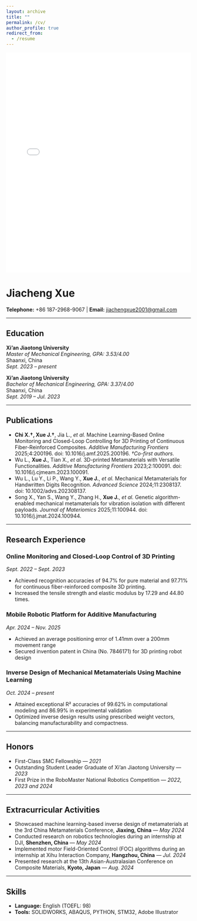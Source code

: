 ```yaml
---
layout: archive
title: ""
permalink: /cv/
author_profile: true
redirect_from:
  - /resume
---
```


<!-- Embed CV PDF with scroll/slide enabled -->
<div style="width:100%; max-width:800px; margin:auto;">
  <iframe src="../files/CV_XUE_250629.pdf" width="100%" height="600px" style="border: none;">
    This browser does not support PDFs. Please download the PDF to view it: <a href="../files/CV_XUE_250629.pdf">Download CV</a>
  </iframe>
</div>

# Jiacheng Xue  
**Telephone:** +86 187-2968-9067 | **Email:** jiachengxue2001@gmail.com

---

## Education  

**Xi’an Jiaotong University**  
*Master of Mechanical Engineering, GPA: 3.53/4.00*  
Shaanxi, China  
*Sept. 2023 – present*

**Xi’an Jiaotong University**  
*Bachelor of Mechanical Engineering, GPA: 3.37/4.00*  
Shaanxi, China  
*Sept. 2019 – Jul. 2023*

---

## Publications  

- **Chi X.†, Xue J.†**, Jia L., *et al.* Machine Learning-Based Online Monitoring and Closed-Loop Controlling for 3D Printing of Continuous Fiber-Reinforced Composites. *Additive Manufacturing Frontiers* 2025;4:200196. doi: 10.1016/j.amf.2025.200196. *†Co-first authors.*
- Wu L., **Xue J.**, Tian X., *et al.* 3D-printed Metamaterials with Versatile Functionalities. *Additive Manufacturing Frontiers* 2023;2:100091. doi: 10.1016/j.cjmeam.2023.100091.
- Wu L., Lu Y., Li P., Wang Y., **Xue J.**, *et al.* Mechanical Metamaterials for Handwritten Digits Recognition. *Advanced Science* 2024;11:2308137. doi: 10.1002/advs.202308137.
- Song X., Yan S., Wang Y., Zhang H., **Xue J.**, *et al.* Genetic algorithm-enabled mechanical metamaterials for vibration isolation with different payloads. *Journal of Materiomics* 2025;11:100944. doi: 10.1016/j.jmat.2024.100944.

---

## Research Experience  

### Online Monitoring and Closed-Loop Control of 3D Printing  
*Sept. 2022 – Sept. 2023*  
- Achieved recognition accuracies of 94.7% for pure material and 97.71% for continuous fiber-reinforced composite 3D printing.  
- Increased the tensile strength and elastic modulus by 17.29 and 44.80 times.

### Mobile Robotic Platform for Additive Manufacturing  
*Apr. 2024 – Nov. 2025*  
- Achieved an average positioning error of 1.41mm over a 200mm movement range  
- Secured invention patent in China (No. 7846171) for 3D printing robot design

### Inverse Design of Mechanical Metamaterials Using Machine Learning  
*Oct. 2024 – present*  
- Attained exceptional R² accuracies of 99.62% in computational modeling and 86.99% in experimental validation  
- Optimized inverse design results using prescribed weight vectors, balancing manufacturability and compactness.

---

## Honors  

- First-Class SMC Fellowship — *2021*  
- Outstanding Student Leader Graduate of Xi’an Jiaotong University — *2023*  
- First Prize in the RoboMaster National Robotics Competition — *2022, 2023 and 2024*

---

## Extracurricular Activities  

- Showcased machine learning-based inverse design of metamaterials at the 3rd China Metamaterials Conference, **Jiaxing, China** — *May 2024*  
- Conducted research on robotics technologies during an internship at DJI, **Shenzhen, China** — *May 2024*  
- Implemented motor Field-Oriented Control (FOC) algorithms during an internship at Xihu Interaction Company, **Hangzhou, China** — *Jul. 2024*  
- Presented research at the 13th Asian-Australasian Conference on Composite Materials, **Kyoto, Japan** — *Aug. 2024*

---

## Skills  

- **Language:** English (TOEFL: 98)  
- **Tools:** SOLIDWORKS, ABAQUS, PYTHON, STM32, Adobe Illustrator
